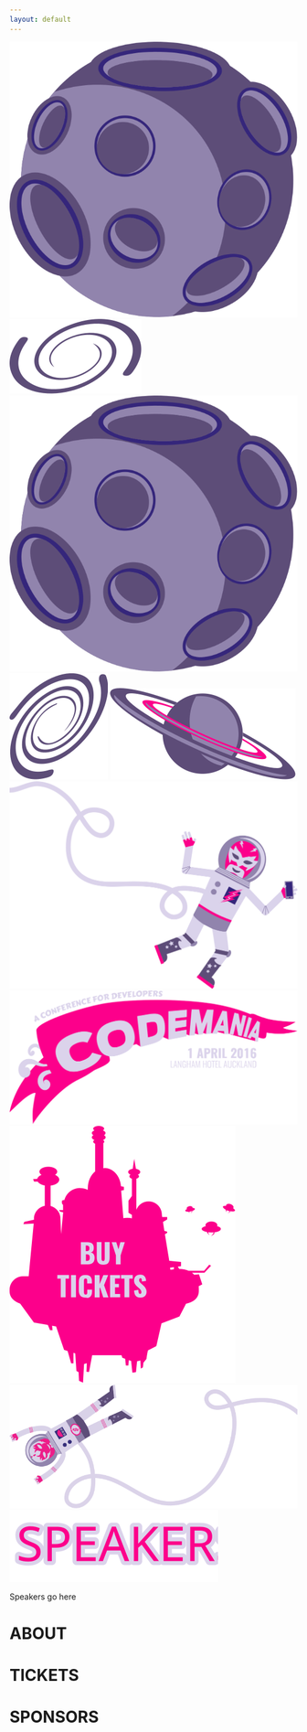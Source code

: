 ```yaml
---
layout: default
---
```

<div class="parallax">
  <div class="parallax__layer parallax__layer--back">
    <div class="stars"></div>
  </div>
  <div class="parallax__layer parallax__layer--deep">
    <div class="stars-deep"></div>
    <img src="/images/2016/asteroid.svg" class="asteroid2 space-object" />
    <img src="/images/2016/swirl_1.svg" class="swirl1 space-object" />
  </div>
  <div class="parallax__layer parallax__layer--objects">
    <img src="/images/2016/asteroid.svg" class="asteroid1 space-object" />
    <img src="/images/2016/swirl_2.svg" class="swirl2 space-object" />
    <img src="/images/2016/planet_1.svg" class="planet1 space-object" />
  </div>
  <div class="parallax__layer parallax__layer--base">
    <div class="row">
    <div class="col-md-1 col-sm-1 hidden-xs">
      <!-- 1/12 width column on medium and small screens, hidden on x-small -->
      <img src="/images/2016/luchanaut_1.svg" class="luchanaut" />
    </div>
      <!-- 8/12 width column on medium and small screens, 9/12 width on x-small -->
      <div class="col-md-8 col-sm-8 col-xs-9">
        <img src="/images/2016/masthead.svg" class="masthead" />
      </div>
      <div class="col-md-2 col-sm-2 col-xs-3">
        <img src="/images/2016/buy-tickets.svg" class="buytickets" />
      </div>
      <div class="col-md-1 col-sm-1 hidden-xs">
        <img src="/images/2016/luchanaut_2.svg" class="luchanaut2" />
      </div>
    </div>
    <div class="row">
      <div class="col-md-10 col-md-offset-1 col-xs-12">
        <img src="/images/2016/title_speakers.svg" class="titleImage" />
        <div><p>Speakers go here</p></div>
      </div>
    </div>
    <div class="row">
      <div class="col-md-10 col-md-offset-1 col-xs-12">
        <h1>ABOUT</h1>
      </div>
    </div>
    <div class="row">
      <div class="col-md-10 col-md-offset-1 col-xs-12">
        <h1>TICKETS</h1>
      </div>
    </div>
    <div class="row">
      <div class="col-md-10 col-md-offset-1 col-xs-12">
        <h1>SPONSORS</h1>
      </div>
    </div>
  </div>
</div>